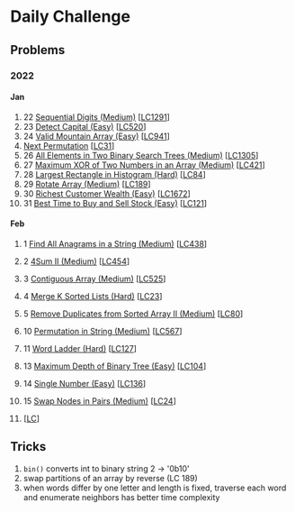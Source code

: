 # Daily Challenge

## Problems

### 2022

#### Jan

1. 22 [Sequential Digits (Medium)](Sequential-Digits-(Medium).py)
[[LC1291](https://leetcode.com/problems/sequential-digits/)]
1. 23 [Detect Capital (Easy)](Detect-Capital-(Easy).py)
[[LC520](https://leetcode.com/problems/detect-capital/)]
1. 24 [Valid Mountain Array (Easy)](Valid-Mountain-Array-(Easy).py)
[[LC941](https://leetcode.com/problems/valid-mountain-array/)]
1. [Next Permutation](Next-Permutation-(Medium).py)
[[LC31](https://leetcode.com/problems/next-permutation/)]
1. 26 [All Elements in Two Binary Search Trees (Medium)](All-Elements-in-Two-Binary-Search-Trees-(Medium).py)
[[LC1305](https://leetcode.com/problems/all-elements-in-two-binary-search-trees/)]
1. 27 [Maximum XOR of Two Numbers in an Array (Medium)]()
[[LC421](https://leetcode.com/problems/maximum-xor-of-two-numbers-in-an-array/)]
1. 28 [Largest Rectangle in Histogram (Hard)](Largest-Rectangle-in-Histogram-(Hard).py)
[[LC84](https://leetcode.com/problems/largest-rectangle-in-histogram/)]
1. 29 [Rotate Array (Medium)](Rotate-Array-(Medium).py)
[[LC189](https://leetcode.com/problems/rotate-array/)]
1. 30 [Richest Customer Wealth (Easy)](Richest-Customer-Wealth-(Easy).py)
[[LC1672](https://leetcode.com/problems/richest-customer-wealth/)]
1. 31 [Best Time to Buy and Sell Stock (Easy)](Best-Time-to-Buy-and-Sell-Stock-(Easy).py)
[[LC121](https://leetcode.com/problems/best-time-to-buy-and-sell-stock/description/)]

#### Feb

1. 1 [Find All Anagrams in a String (Medium)](Find-All-Anagrams-in-a-String-(Medium).py)
[[LC438](https://leetcode.com/problems/find-all-anagrams-in-a-string)]
1. 2 [4Sum II (Medium)](4Sum-II-(Medium).py)
[[LC454](https://leetcode.com/problems/4sum-ii/)]
1. 3 [Contiguous Array (Medium)](Contiguous-Array-(Medium).py)
[[LC525](https://leetcode.com/problems/contiguous-array/)]
1. 4 [Merge K Sorted Lists (Hard)](Merge-K-Sorted-Lists-(medium).py)
[[LC23](https://leetcode.com/problems/merge-k-sorted-lists/)]
1. 5 [Remove Duplicates from Sorted Array II (Medium)](Remove-Duplicates-from-Sorted-Array-II-(Medium).py)
[[LC80](https://leetcode.com/problems/remove-duplicates-from-sorted-array-ii/)]
1. 10 [Permutation in String (Medium)](Permutation-in-String-(Medium).py)
[[LC567](https://leetcode.com/problems/permutation-in-string/)]
1. 11 [Word Ladder (Hard)](Word-Ladder-(Hard).py)
[[LC127](https://leetcode.com/problems/word-ladder/)]
1. 13 [Maximum Depth of Binary Tree (Easy)](Maximum-Depth-of-Binary-Tree-(Easy).py)
[[LC104](https://leetcode.com/problems/maximum-depth-of-binary-tree/)]
1. 14 [Single Number (Easy)](Single-Number-(Easy).py)
[[LC136](https://leetcode.com/problems/single-number/)]
1. 15 [Swap Nodes in Pairs (Medium)](Swap-Nodes-in-Pairs-(Medium).py)
[[LC24](https://leetcode.com/problems/swap-nodes-in-pairs/)]

1. []()
[[LC]()]

## Tricks

1. `bin()` converts int to binary string 2 -> '0b10'
2. swap partitions of an array by reverse (LC 189)
3. when words differ by one letter and length is fixed, traverse each word and enumerate neighbors has better time complexity
